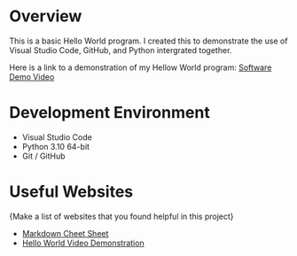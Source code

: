 # Overview

This is a basic Hello World program. I created this to demonstrate the use of Visual Studio Code, GitHub, and Python intergrated together. 

Here is a link to a demonstration of my Hellow World program: [Software Demo Video](http://youtube.link.goes.here)

# Development Environment

* Visual Studio Code
* Python 3.10 64-bit
* Git / GitHub

# Useful Websites

{Make a list of websites that you found helpful in this project}
* [Markdown Cheet Sheet](https://www.markdownguide.org/cheat-sheet/)
* [Hello World Video Demonstration](https://video.byui.edu/media/t/1_zyyx43ke)